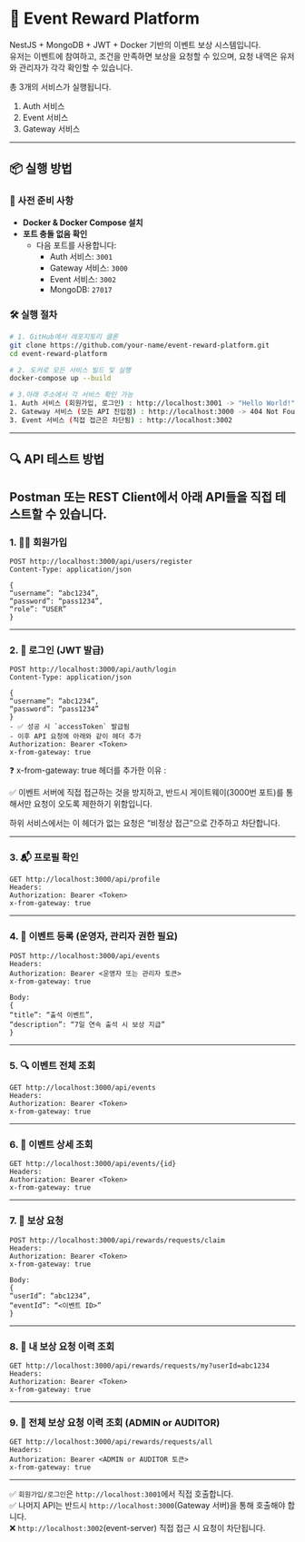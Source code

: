 # 🎁 Event Reward Platform

NestJS + MongoDB + JWT + Docker 기반의 이벤트 보상 시스템입니다.  
유저는 이벤트에 참여하고, 조건을 만족하면 보상을 요청할 수 있으며, 요청 내역은 유저와 관리자가 각각 확인할 수 있습니다.

총 3개의 서비스가 실행됩니다.
1. Auth 서비스
2. Event 서비스
3. Gateway 서비스

---

## 📦 실행 방법
### 🔧 사전 준비 사항

- **Docker & Docker Compose 설치**
- **포트 충돌 없음 확인**
  - 다음 포트를 사용합니다:
    - Auth 서비스: `3001`
    - Gateway 서비스: `3000`
    - Event 서비스: `3002`
    - MongoDB: `27017`

### 🛠️ 실행 절차

```bash
# 1. GitHub에서 레포지토리 클론
git clone https://github.com/your-name/event-reward-platform.git
cd event-reward-platform

# 2. 도커로 모든 서비스 빌드 및 실행
docker-compose up --build

# 3.아래 주소에서 각 서비스 확인 가능
1. Auth 서비스 (회원가입, 로그인) : http://localhost:3001 -> "Hello World!" 응답
2. Gateway 서비스 (모든 API 진입점) : http://localhost:3000 -> 404 Not Found` (정상)
3. Event 서비스 (직접 접근은 차단됨) : http://localhost:3002
```

---

## 🔍 API 테스트 방법
Postman 또는 REST Client에서 아래 API들을 직접 테스트할 수 있습니다.
---

### 1. 🧑‍💻 회원가입
```
POST http://localhost:3000/api/users/register
Content-Type: application/json

{
“username”: “abc1234”,
“password”: “pass1234”,
“role”: “USER”
}
```
---

### 2. 🔐 로그인 (JWT 발급)
```
POST http://localhost:3000/api/auth/login
Content-Type: application/json

{
“username”: “abc1234”,
“password”: “pass1234”
}
- ✅ 성공 시 `accessToken` 발급됨
- 이후 API 요청에 아래와 같이 헤더 추가
Authorization: Bearer <Token> 
x-from-gateway: true
```

❓ x-from-gateway: true 헤더를 추가한 이유 : 

✅ 이벤트 서버에 직접 접근하는 것을 방지하고, 반드시 게이트웨이(3000번 포트)를 통해서만 요청이 오도록 제한하기 위함입니다.

하위 서비스에서는 이 헤더가 없는 요청은 “비정상 접근”으로 간주하고 차단합니다.
 
---

### 3. 📬 프로필 확인
```
GET http://localhost:3000/api/profile
Headers:
Authorization: Bearer <Token> 
x-from-gateway: true
```
---

### 4. 📝 이벤트 등록 (운영자, 관리자 권한 필요)
```
POST http://localhost:3000/api/events
Headers:
Authorization: Bearer <운영자 또는 관리자 토큰>
x-from-gateway: true

Body:
{
“title”: “출석 이벤트”,
“description”: “7일 연속 출석 시 보상 지급”
}
```
---

### 5. 🔍 이벤트 전체 조회
```
GET http://localhost:3000/api/events
Headers:
Authorization: Bearer <Token>
x-from-gateway: true
```
---

### 6. 🧾 이벤트 상세 조회
```
GET http://localhost:3000/api/events/{id}
Headers:
Authorization: Bearer <Token>
x-from-gateway: true
```
---

### 7. 🎁 보상 요청
```
POST http://localhost:3000/api/rewards/requests/claim
Headers:
Authorization: Bearer <Token>
x-from-gateway: true

Body:
{
“userId”: “abc1234”,
“eventId”: “<이벤트 ID>”
}
```
---

### 8. 🧾 내 보상 요청 이력 조회
```
GET http://localhost:3000/api/rewards/requests/my?userId=abc1234
Headers:
Authorization: Bearer <Token>
x-from-gateway: true
```
---

### 9. 🧾 전체 보상 요청 이력 조회 (ADMIN or AUDITOR)
```
GET http://localhost:3000/api/rewards/requests/all
Headers:
Authorization: Bearer <ADMIN or AUDITOR 토큰>
x-from-gateway: true
```
---

✅ `회원가입/로그인`은 `http://localhost:3001`에서 직접 호출합니다.  
✅ 나머지 API는 반드시 `http://localhost:3000`(Gateway 서버)을 통해 호출해야 합니다.  
❌ `http://localhost:3002`(event-server) 직접 접근 시 요청이 차단됩니다.
